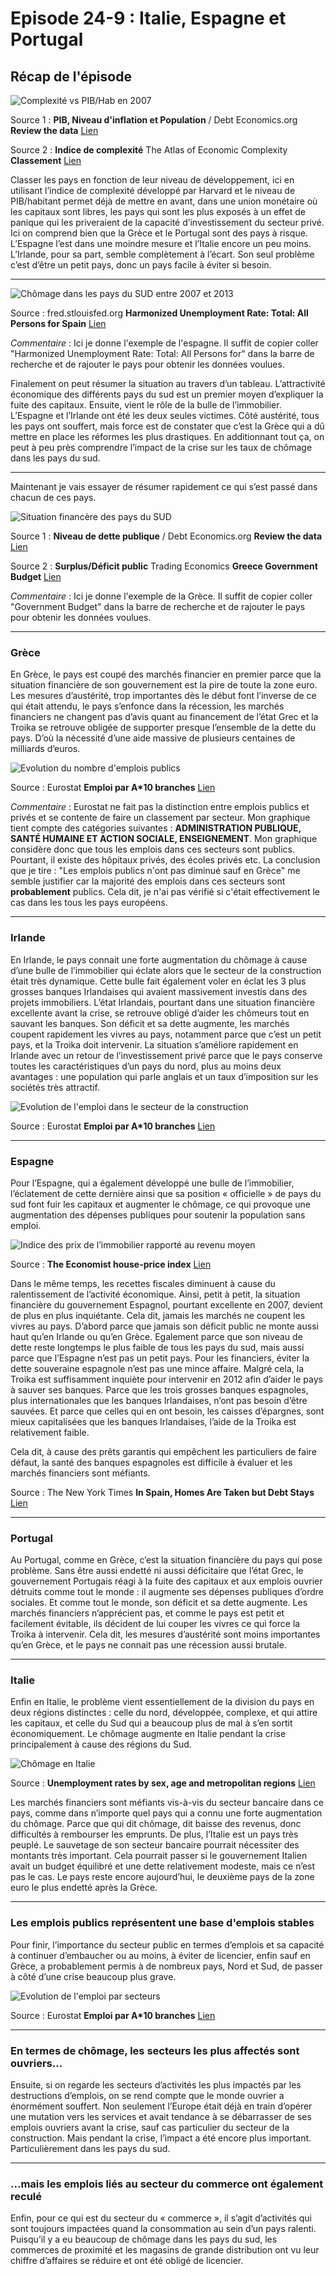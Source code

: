 # Episode 24-9 : Italie, Espagne et Portugal

## Récap de l'épisode

![Complexité vs PIB/Hab en 2007](./images/Tableau_Complexité_vs_PIBhab.png "Complexité vs PIB/Hab en 2007")

Source 1 : **PIB, Niveau d'inflation et Population** / Debt Economics.org **Review the data** [Lien](http://debt-economics.org/review-data.php)

Source 2 : **Indice de complexité** The Atlas of Economic Complexity **Classement** [Lien](http://atlas.cid.harvard.edu/rankings/2007)


Classer les pays en fonction de leur niveau de développement, ici en utilisant l’indice de complexité développé par Harvard et le niveau de PIB/habitant permet déjà de mettre en avant, dans une union monétaire où les capitaux sont libres, les pays qui sont les plus exposés à un effet de panique qui les priveraient de la capacité d’investissement du secteur privé. Ici on comprend bien que la Grèce et le Portugal sont des pays à risque. L’Espagne l’est dans une moindre mesure et l’Italie encore un peu moins. L’Irlande, pour sa part, semble complètement à l’écart. Son seul problème c’est d’être un petit pays, donc un pays facile à éviter si besoin.

---

![Chômage dans les pays du SUD entre 2007 et 2013](./images/Graph_Chômage_SUD_plus_Raison_Majeure.png "Chômage dans les pays du SUD entre 2007 et 2013")

Source : fred.stlouisfed.org **Harmonized Unemployment Rate: Total: All Persons for Spain** [Lien](https://fred.stlouisfed.org/series/LRHUTTTTESM156S)

*Commentaire* : Ici je donne l'exemple de l'espagne. Il suffit de copier coller "Harmonized Unemployment Rate: Total: All Persons for" dans la barre de recherche et de rajouter le pays pour obtenir les données voulues.

Finalement on peut résumer la situation au travers d’un tableau. L’attractivité économique des différents pays du sud est un premier moyen d’expliquer la fuite des capitaux. Ensuite, vient le rôle de la bulle de l’immobilier. L’Espagne et l’Irlande ont été les deux seules victimes. Côté austérité, tous les pays ont souffert, mais force est de constater que c’est la Grèce qui a dû mettre en place les réformes les plus drastiques. En additionnant tout ça, on peut à peu près comprendre l’impact de la crise sur les taux de chômage dans les pays du sud.

---

Maintenant je vais essayer de résumer rapidement ce qui s’est passé dans chacun de ces pays.

![Situation financère des pays du SUD](./images/Tableau_Situation_Financière_des_pays_du_sud.png "Situation financère des pays du SUD")

Source 1 : **Niveau de dette publique** / Debt Economics.org **Review the data** [Lien](http://debt-economics.org/review-data.php)

Source 2 : **Surplus/Déficit public** Trading Economics **Greece Government Budget** [Lien](https://tradingeconomics.com/greece/government-budget)

*Commentaire* : Ici je donne l'exemple de la Grèce. Il suffit de copier coller "Government Budget" dans la barre de recherche et de rajouter le pays pour obtenir les données voulues.

---

### Grèce ###

En Grèce, le pays est coupé des marchés financier en premier parce que la situation financière de son gouvernement est la pire de toute la zone euro. Les mesures d’austérité, trop importantes dès le début font l’inverse de ce qui était attendu, le pays s’enfonce dans la récession, les marchés financiers ne changent pas d’avis quant au financement de l’état Grec et la Troika se retrouve obligée de supporter presque l’ensemble de la dette du pays. D’où la nécessité d’une aide massive de plusieurs centaines de milliards d’euros.

![Evolution du nombre d'emplois publics](./images/Graph_Emplois_publics_dans_les_pays_du_sud.png "Evolution du nombre d'emplois publics")

Source : Eurostat **Emploi par A*10 branches** [Lien](http://ec.europa.eu/eurostat/web/products-datasets/product?code=nama_10_a10_e)

*Commentaire* : Eurostat ne fait pas la distinction entre emplois publics et privés et se contente de faire un classement par secteur. Mon graphique tient compte des catégories suivantes : **ADMINISTRATION PUBLIQUE, SANTÉ HUMAINE ET ACTION SOCIALE, ENSEIGNEMENT**. Mon graphique considère donc que tous les emplois dans ces secteurs sont publics. Pourtant, il existe des hôpitaux privés, des écoles privés etc. La conclusion que je tire : "Les emplois publics n'ont pas diminué sauf en Grèce" me semble justifier car la majorité des emplois dans ces secteurs sont **probablement** publics. Cela dit, je n'ai pas vérifié si c'était effectivement le cas dans les tous les pays européens.

---

### Irlande ###

En Irlande, le pays connait une forte augmentation du chômage à cause d’une bulle de l’immobilier qui éclate alors que le secteur de la construction était très dynamique. Cette bulle fait également voler en éclat les 3 plus grosses banques Irlandaises qui avaient massivement investis dans des projets immobiliers. L’état Irlandais, pourtant dans une situation financière excellente avant la crise, se retrouve obligé d’aider les chômeurs tout en sauvant les banques. Son déficit et sa dette augmente, les marchés coupent rapidement les vivres au pays, notamment parce que c’est un petit pays, et la Troika doit intervenir. La situation s’améliore rapidement en Irlande avec un retour de l’investissement privé parce que le pays conserve toutes les caractéristiques d’un pays du nord, plus au moins deux avantages : une population qui parle anglais et un taux d’imposition sur les sociétés très attractif.

![Evolution de l'emploi dans le secteur de la construction](./images/Tableau_Chômage_construction.png "Evolution de l'emploi dans le secteur de la construction")

Source : Eurostat **Emploi par A*10 branches** [Lien](http://ec.europa.eu/eurostat/web/products-datasets/product?code=nama_10_a10_e)

---

### Espagne ###

Pour l’Espagne, qui a également développé une bulle de l’immobilier, l’éclatement de cette dernière ainsi que sa position « officielle » de pays du sud font fuir les capitaux et augmenter le chômage, ce qui provoque une augmentation des dépenses publiques pour soutenir la population sans emploi.

![Indice des prix de l’immobilier rapporté au revenu moyen](./images/Graph_Indice_Immobilier_Europe.png "Indice des prix de l’immobilier rapporté au revenu moyen")

Source : **The Economist house-price index** [Lien](https://infographics.economist.com/2017/HPI/index.html)

Dans le même temps, les recettes fiscales diminuent à cause du ralentissement de l’activité économique. Ainsi, petit à petit, la situation financière du gouvernement Espagnol, pourtant excellente en 2007, devient de plus en plus inquiétante. Cela dit, jamais les marchés ne coupent les vivres au pays. D’abord parce que jamais son déficit public ne monte aussi haut qu’en Irlande ou qu’en Grèce. Egalement parce que son niveau de dette reste longtemps le plus faible de tous les pays du sud, mais aussi parce que l’Espagne n’est pas un petit pays. Pour les financiers, éviter la dette souveraine espagnole n’est pas une mince affaire. Malgré cela, la Troika est suffisamment inquiète pour intervenir en 2012 afin d’aider le pays à sauver ses banques. Parce que les trois grosses banques espagnoles, plus internationales que les banques Irlandaises, n’ont pas besoin d’être sauvées. Et parce que celles qui en ont besoin, les caisses d’épargnes, sont mieux capitalisées que les banques Irlandaises, l’aide de la Troika est relativement faible.

Cela dit, à cause des prêts garantis qui empêchent les particuliers de faire défaut, la santé des banques espagnoles est difficile à évaluer et les marchés financiers sont méfiants.

Source : The New York Times **In Spain, Homes Are Taken but Debt Stays** [Lien](https://www.nytimes.com/2010/10/28/world/europe/28spain.html)

---

### Portugal ###

Au Portugal, comme en Grèce, c’est la situation financière du pays qui pose problème. Sans être aussi endetté ni aussi déficitaire que l’état Grec, le gouvernement Portugais réagi à la fuite des capitaux et aux emplois ouvrier détruits comme tout le monde : il augmente ses dépenses publiques d’ordre sociales. Et comme tout le monde, son déficit et sa dette augmente. Les marchés financiers n’apprécient pas, et comme le pays est petit et facilement évitable, ils décident de lui couper les vivres ce qui force la Troika à intervenir. Cela dit, les mesures d’austérité sont moins importantes qu’en Grèce, et le pays ne connait pas une récession aussi brutale.

---

### Italie ###

Enfin en Italie, le problème vient essentiellement de la division du pays en deux régions distinctes : celle du nord, développée, complexe, et qui attire les capitaux, et celle du Sud qui a beaucoup plus de mal à s’en sortit économiquement. Le chômage augmente en Italie pendant la crise principalement à cause des régions du Sud.

![Chômage en Italie](./images/Graph_Chômage_en_italie.png "Chômage en Italie")

Source : **Unemployment rates by sex, age and metropolitan regions** [Lien](http://appsso.eurostat.ec.europa.eu/nui/submitViewTableAction.do)

Les marchés financiers sont méfiants vis-à-vis du secteur bancaire dans ce pays, comme dans n’importe quel pays qui a connu une forte augmentation du chômage. Parce que qui dit chômage, dit baisse des revenus, donc difficultés à rembourser les emprunts. De plus, l’Italie est un pays très peuplé. Le sauvetage de son secteur bancaire pourrait nécessiter des montants très important. Cela pourrait passer si le gouvernement Italien avait un budget équilibré et une dette relativement modeste, mais ce n’est pas le cas. Le pays reste encore aujourd’hui, le deuxième pays de la zone euro le plus endetté après la Grèce.

---

### Les emplois publics représentent une base d'emplois stables ###

Pour finir, l’importance du secteur public en termes d’emplois et sa capacité à continuer d’embaucher ou au moins, à éviter de licencier, enfin sauf en Grèce, a probablement permis à de nombreux pays, Nord et Sud, de passer à côté d’une crise beaucoup plus grave.

![Evolution de l'emploi par secteurs](./images/Tableau_évolution_de_l_emploi_par_secteur_2000_2013.png "Evolution de l'emploi par secteurs")

Source : Eurostat **Emploi par A*10 branches** [Lien](http://ec.europa.eu/eurostat/web/products-datasets/product?code=nama_10_a10_e)

---

### En termes de chômage, les secteurs les plus affectés sont ouvriers... ###

Ensuite, si on regarde les secteurs d’activités les plus impactés par les destructions d’emplois, on se rend compte que le monde ouvrier a énormément souffert. Non seulement l’Europe était déjà en train d’opérer une mutation vers les services et avait tendance à se débarrasser de ses emplois ouvriers avant la crise, sauf cas particulier du secteur de la construction. Mais pendant la crise, l’impact a été encore plus important. Particulièrement dans les pays du sud.

---

### ...mais les emplois liés au secteur du commerce ont également reculé ###

Enfin, pour ce qui est du secteur du « commerce », il s’agit d’activités qui sont toujours impactées quand la consommation au sein d’un pays ralenti. Puisqu’il y a eu beaucoup de chômage dans les pays du sud, les commerces de proximité et les magasins de grande distribution ont vu leur chiffre d’affaires se réduire et ont été obligé de licencier.



